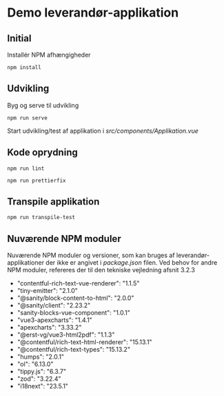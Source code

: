 # Demo leverandør-applikation

## Initial
Installér NPM afhængigheder
```
npm install
```
## Udvikling

Byg og serve til udvikling
```
npm run serve
```

Start udvikling/test af applikation i _src/components/Applikation.vue_

## Kode oprydning

```
npm run lint
```

```
npm run prettierfix
```

## Transpile applikation
```
npm run transpile-test
```

## Nuværende NPM moduler

Nuværende NPM moduler og versioner, som kan bruges af leverandør-applikationer der ikke er angivet i _package.json_ filen. Ved behov for andre NPM moduler, refereres der til den tekniske vejledning afsnit 3.2.3

* "contentful-rich-text-vue-renderer": "1.1.5"
* "tiny-emitter": "2.1.0"
* "@sanity/block-content-to-html": "2.0.0"
* "@sanity/client": "2.23.2"
* "sanity-blocks-vue-component": "1.0.1"
* "vue3-apexcharts": "1.4.1"
* "apexcharts": "3.33.2"
* "@erst-vg/vue3-html2pdf": "1.1.3"
* "@contentful/rich-text-html-renderer": "15.13.1"
* "@contentful/rich-text-types": "15.13.2"
* "humps": "2.0.1"
* "ol": "6.13.0"
* "tippy.js": "6.3.7"
* "zod": "3.22.4"
* "i18next": "23.5.1"
